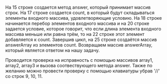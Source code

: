 На 15 строке создается метод answer, который принимает массив строк.
На 17 строке создается count, в который будут складываться элементы входного массива, удовлетворяющие условию.
На 18 строке начинается перебор элементов входного массива и на 20 строке задается условие, которое говорит, что если длина элемента входного массива меньше или равна трём, то на 22 строке этот элемент добавляется к count.
Завершив цикл, на 25 строке создаётся массив answerArray из элементов count.
Возвращаем массив answerArray, который является ответом на нашу задачу.

Проводится проверка на исправность с помощью массивов array1, array2, array3 и вызова соотвествующего метода answer. Также по желанию можно провести проверку с помощью клавиатуры убрав '//' со строк 9, 10, 11.